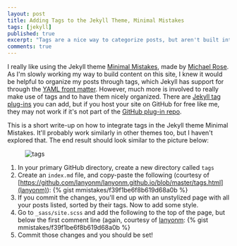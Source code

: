 ```yaml
---
layout: post
title: Adding Tags to the Jekyll Theme, Minimal Mistakes
tags: [jekyll]
published: true
excerpt: "Tags are a nice way to categorize posts, but aren't built into some themes. The jekyll theme Minimal Mistakes is awesome, and I provide detail on how to integrate tags."
comments: true
---
```


I really like using the Jekyll theme [Minimal Mistakes](https://mademistakes.com/work/minimal-mistakes-jekyll-theme/), made by [Michael Rose](https://mademistakes.com/). As I'm slowly working my way to build content on this site, I knew it would be helpful to organize my posts through tags, which Jekyll has support for through the [YAML front matter](http://jekyllbootstrap.com/lessons/jekyll-introduction.html#toc_9). However, much more is involved to really make use of tags and to have them nicely organized. There are [Jekyll tag plug-ins](http://jekyllrb.com/docs/plugins/#tags) you can add, but if you host your site on GitHub for free like me, they may not work if it's not part of the [GitHub plug-in repo](https://help.github.com/articles/using-jekyll-plugins-with-github-pages/).

This is a short write-up on how to integrate tags in the Jekyll theme Minimal Mistakes. It'll probably work similarly in other themes too, but I haven't explored that. The end result should look similar to the picture below:

<figure>
    <img src="{{ site.url }}/images/jekylltags.png" alt="tags">
</figure>

1. In your primary GitHub directory, create a new directory called `tags`
2. Create an `index.md` file, and copy-paste the following (courtesy of [https://github.com/lanyonm/lanyonm.github.io/blob/master/tags.html](lanyonm)):
{% gist mmistakes/f39f1be6f8b619d68a0b %}
3. If you commit the changes, you'll end up with an unstylized page with all your posts listed, sorted by their tags. Now to add some style.
4. Go to `_sass/site.scss` and add the following to the top of the page, but below the first comment line (again, courtesy of [lanyonm](https://github.com/lanyonm/lanyonm.github.io/blob/master/_sass/main.scss):
{% gist mmistakes/f39f1be6f8b619d68a0b %}
5. Commit those changes and you should be set!
